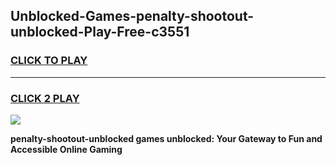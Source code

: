 
## Unblocked-Games-penalty-shootout-unblocked-Play-Free-c3551
<h3>
<a href="https://premium76.site?title=penalty-shootout-unblocked&ref=23A">CLICK TO PLAY</a></h3>
<hr>

<h3>
<a href="https://premium76.site?title=penalty-shootout-unblocked&ref=23A">CLICK 2 PLAY</a>
  
</h3>

<a href="https://premium76.site?title=penalty-shootout-unblocked&ref=23A"><img src="https://clearcache.store/games.png"></a>


**penalty-shootout-unblocked games unblocked: Your Gateway to Fun and Accessible Online Gaming**
